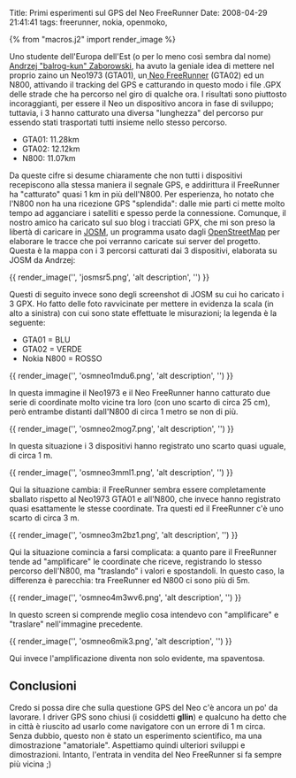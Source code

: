 Title: Primi esperimenti sul GPS del Neo FreeRunner
Date:  2008-04-29 21:41:41
tags: freerunner, nokia, openmoko,

{% from "macros.j2" import render_image %}

Uno studente dell'Europa dell'Est (o per lo meno
così sembra dal nome) [Andrzej "balrog-kun" Zaborowski][1], ha avuto la
geniale idea di mettere nel proprio zaino un Neo1973 (GTA01), un[ Neo
FreeRunner][2] (GTA02) ed un N800, attivando il tracking del GPS e catturando
in questo modo i file .GPX delle strade che ha percorso nel giro di qualche
ora. I risultati sono piuttosto incoraggianti, per essere il Neo un
dispositivo ancora in fase di sviluppo; tuttavia, i 3 hanno catturato una
diversa "lunghezza" del percorso pur essendo stati trasportati tutti insieme
nello stesso percorso.

 * GTA01: 11.28km
 * GTA02: 12.12km
 * N800: 11.07km

Da queste cifre si desume chiaramente che non tutti i dispositivi recepiscono
alla stessa maniera il segnale GPS, e addirittura il FreeRunner ha "catturato"
quasi 1 km in più dell'N800. Per esperienza, ho notato che l'N800 non ha una
ricezione GPS "splendida": dalle mie parti ci mette molto tempo ad agganciare
i satelliti e spesso perde la connessione. Comunque, il nostro amico ha
caricato sul suo blog i tracciati GPX, che mi son preso la libertà di caricare
in [JOSM][3], un programma usato dagli [OpenStreetMap][4] per elaborare le
tracce che poi verranno caricate sui server del progetto. Questa è la mappa
con i 3 percorsi catturati dai 3 dispositivi, elaborata su JOSM da Andrzej:

{{ render_image('', 'josmsr5.png', 'alt description', '') }}

Questi di seguito invece sono degli screenshot di JOSM su cui ho caricato i 3 GPX.
Ho fatto delle foto ravvicinate per mettere in evidenza la scala (in alto a
sinistra) con cui sono state effettuate le misurazioni; la legenda è la
seguente:

  * GTA01 = BLU
  * GTA02 = VERDE
  * Nokia N800 = ROSSO

{{ render_image('', 'osmneo1mdu6.png', 'alt description', '') }}

In questa immagine il Neo1973 e il Neo FreeRunner hanno catturato due
serie di coordinate molto vicine tra loro (con uno scarto di circa 25 cm),
però entrambe distanti dall'N800 di circa 1 metro se non di più.

{{ render_image('', 'osmneo2mog7.png', 'alt description', '') }}

In questa
situazione i 3 dispositivi hanno registrato uno scarto quasi uguale, di circa
1 m.

{{ render_image('', 'osmneo3mml1.png', 'alt description', '') }}

Qui la situazione cambia: il FreeRunner sembra essere completamente
sballato rispetto al Neo1973 GTA01 e all'N800, che invece hanno registrato
quasi esattamente le stesse coordinate. Tra questi ed il FreeRunner c'è uno
scarto di circa 3 m.

{{ render_image('', 'osmneo3m2bz1.png', 'alt description', '') }}

Qui la situazione comincia a farsi complicata: a
quanto pare il FreeRunner tende ad "amplificare" le coordinate che riceve,
registrando lo stesso percorso dell'N800, ma "traslando" i valori e
spostandoli. In questo caso, la differenza è parecchia: tra FreeRunner ed N800
ci sono più di 5m.

{{ render_image('', 'osmneo4m3wv6.png', 'alt description', '') }}

In questo screen si comprende meglio cosa intendevo
con "amplificare" e "traslare" nell'immagine precedente.

{{ render_image('', 'osmneo6mik3.png', 'alt description', '') }}

Qui invece l'amplificazione diventa non solo
evidente, ma spaventosa.

## Conclusioni ##

Credo si possa dire che sulla questione GPS del Neo c'è
ancora un po' da lavorare. I driver GPS sono chiusi (i cosiddetti **gllin**) e
qualcuno ha detto che in città è riuscito ad usarlo come navigatore con un
errore di 1 m circa. Senza dubbio, questo non è stato un esperimento
scientifico, ma una dimostrazione "amatoriale". Aspettiamo quindi ulteriori
sviluppi e dimostrazioni. Intanto, l'entrata in vendita del Neo FreeRunner si
fa sempre più vicina ;)

   [1]: http://unadventure.wordpress.com/2008/04/28/unscientific-gps-note/

   [2]: http://fradeve.org/log/2008/04/le-sbalorditive-prestazioni-gps-del-neo-freerunner.html

   [3]: http://wiki.openstreetmap.org/index.php/It:JOSM

   [4]: http://www.openstreetmap.org/
